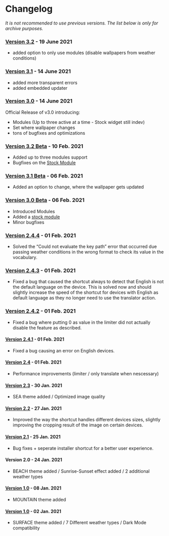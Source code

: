 # Changelog

*It is not recommended to use previous versions. The list below is only for archive purposes.*

### [Version 3.2](https://www.icloud.com/shortcuts/3438fc4587e6461e84f740527cef41a7) - 19 June 2021
- added option to only use modules (disable wallpapers from weather conditions)

### [Version 3.1](https://www.icloud.com/shortcuts/12767a351e134a8eab3dca5a8198b397) - 14 June 2021
- added more transparent errors
- added embedded updater

### [Version 3.0](https://www.icloud.com/shortcuts/aa5f601e2bbc41eeaf2699bad2a509cd) - 14 June 2021
Official Release of v3.0 introducing:
- Modules (Up to three active at a time - Stock widget still indev)
- Set where wallpaper changes
- tons of bugfixes and optimizations 

### [Version 3.2 Beta](https://www.icloud.com/shortcuts/aa5f601e2bbc41eeaf2699bad2a509cd) - 10 Feb. 2021
- Added up to three modules support
- Bugfixes on the [Stock Module](https://www.icloud.com/shortcuts/b3adf088efa5426db7f49616583562fb)

### [Version 3.1 Beta](https://www.icloud.com/shortcuts/8a1ec1dacf5348b7be599e919ccd4406) - 06 Feb. 2021
- Added an option to change, where the wallpaper gets updated

### [Version 3.0 Beta](https://www.icloud.com/shortcuts/583cfce5c92e4368a981c9da226b7209) - 06 Feb. 2021
- Introduced Modules
- Added a [stock module](https://www.icloud.com/shortcuts/aec45600dc9a499faa42d573353c187b)
- Minor bugfixes

### [Version 2.4.4](https://www.icloud.com/shortcuts/8bb58ac5aa104b7f999cb3069211a960) - 01 Feb. 2021
- Solved the “Could not evaluate the key path” error that occurred due passing weather conditions in the wrong format to check its value in the vocabulary. 

### [Version 2.4.3](https://www.icloud.com/shortcuts/aa79d4c246384fda9a17e7e2dd07399a) - 01 Feb. 2021
- Fixed a bug that caused the shortcut always to detect that English is not the default language on the device. This is solved now and should slightly increase the speed of the shortcut for devices with English as default language as they no longer need to use the translator action. 

### [Version 2.4.2](https://www.icloud.com/shortcuts/def2198c46e54742a7767ecf8ac560f2) - 01 Feb. 2021
- Fixed a bug where putting 0 as value in the limiter did not actually disable the feature as described. 

#### [Version 2.4.1](https://www.icloud.com/shortcuts/d97f829bf3e7441ea95ecc85e3612723) - 01 Feb. 2021
- Fixed a bug causing an error on English devices.

#### [Version 2.4](https://www.icloud.com/shortcuts/3e4b5b8d871c43fc80ea671ee5fe4836) - 01 Feb. 2021
- Performance improvements (limiter / only translate when nescessary)

#### [Version 2.3](https://www.icloud.com/shortcuts/b88587a4189941b0b10311d2c4058c73) - 30 Jan. 2021
- SEA theme added / Optimized image quality

#### [Version 2.2](https://www.icloud.com/shortcuts/5185b376548b46f2adfc509898165a9f) - 27 Jan. 2021
- Improved the way the shortcut handles different devices sizes, slightly improving the cropping result of the image on certain devices.

#### [Version 2.1](https://www.icloud.com/shortcuts/b7258af8b19a437583b21cd536754eab) - 25 Jan. 2021
- Bug fixes + seperate installer shortcut for a better user experience.

#### Version 2.0 - 24 Jan. 2021
- BEACH theme added / Sunrise-Sunset effect added / 2 additional weather types

#### [Version 1.0](https://www.icloud.com/shortcuts/9d38882702c742fb94e0a65fe48af954) - 08 Jan. 2021  
- MOUNTAIN theme added

#### [Version 1.0](https://www.icloud.com/shortcuts/9d38882702c742fb94e0a65fe48af954) - 02 Jan. 2021
- SURFACE theme added / 7 Different weather types / Dark Mode compatibility
